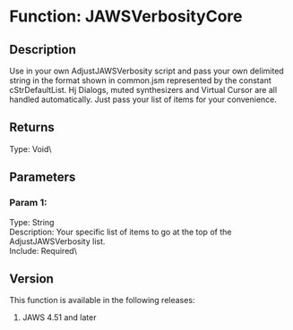 # Function: JAWSVerbosityCore

## Description

Use in your own AdjustJAWSVerbosity script and pass your own delimited
string in the format shown in common.jsm represented by the constant
cStrDefaultList. Hj Dialogs, muted synthesizers and Virtual Cursor are
all handled automatically. Just pass your list of items for your
convenience.

## Returns

Type: Void\

## Parameters

### Param 1:

Type: String\
Description: Your specific list of items to go at the top of the
AdjustJAWSVerbosity list.\
Include: Required\

## Version

This function is available in the following releases:

1.  JAWS 4.51 and later

